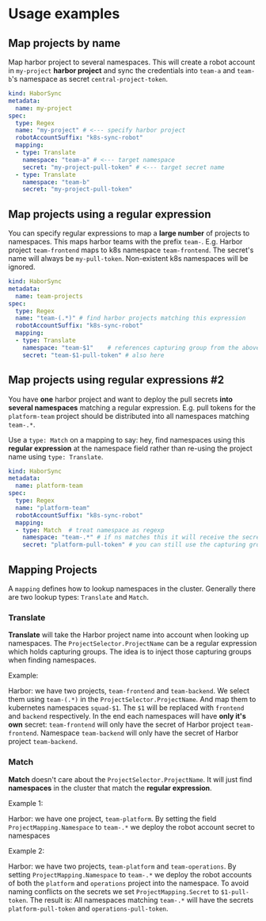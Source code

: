 # Usage examples

## Map projects by name

Map harbor project to several namespaces. This will create a robot account in `my-project` **harbor project** and sync the credentials into `team-a` and `team-b`'s namespace as secret `central-project-token`.

```yml
kind: HaborSync
metadata:
  name: my-project
spec:
  type: Regex
  name: "my-project" # <--- specify harbor project
  robotAccountSuffix: "k8s-sync-robot"
  mapping:
  - type: Translate
    namespace: "team-a" # <--- target namespace
    secret: "my-project-pull-token" # <--- target secret name
  - type: Translate
    namespace: "team-b"
    secret: "my-project-pull-token"
```



## Map projects using a regular expression

You can specify regular expressions to map a **large number** of projects to namespaces. This maps harbor teams with the prefix `team-`. E.g. Harbor project `team-frontend` maps to k8s namespace `team-frontend`. The secret's name will always be `my-pull-token`. Non-existent k8s namespaces will be ignored.

```yaml
kind: HaborSync
metadata:
  name: team-projects
spec:
  type: Regex
  name: "team-(.*)" # find harbor projects matching this expression
  robotAccountSuffix: "k8s-sync-robot"
  mapping:
  - type: Translate
    namespace: "team-$1"    # references capturing group from the above projectSelector.name
    secret: "team-$1-pull-token" # also here
```



## Map projects using regular expressions #2

You have **one** harbor project and want to deploy the pull secrets **into several namespaces** matching a regular expression. E.g. pull tokens for the `platform-team` project should be distributed into all namespaces matching `team-.*`.

Use a `type: Match` on a mapping to say: hey, find namespaces using this **regular expression** at the namespace field rather than re-using the project name using `type: Translate`.


```yaml
kind: HaborSync
metadata:
  name: platform-team
spec:
  type: Regex
  name: "platform-team"
  robotAccountSuffix: "k8s-sync-robot"
  mapping:
  - type: Match  # treat namespace as regexp
    namespace: "team-.*" # if ns matches this it will receive the secret
    secret: "platform-pull-token" # you can still use the capturing group from projectSelector.Name here
```

## Mapping Projects

A `mapping` defines how to lookup namespaces in the cluster. Generally there are two lookup types: `Translate` and `Match`.

### Translate
**Translate** will take the Harbor project name into account when looking up namespaces. The `ProjectSelector.ProjectName` can be a regular expression which holds capturing groups. The idea is to inject those capturing groups when finding namespaces.

Example:

Harbor: we have two projects, `team-frontend` and `team-backend`. We select them using `team-(.*)` in the `ProjectSelector.ProjectName`. And map them to kubernetes namespaces `squad-$1`. The `$1` will be replaced with `frontend` and `backend` respectively. In the end each namespaces will have **only it's own** secret: `team-frontend` will only have the secret of Harbor project `team-frontend`. Namespace `team-backend` will only have the secret of Harbor project `team-backend`.

### Match
**Match** doesn't care about the `ProjectSelector.ProjectName`. It will just find **namespaces** in the cluster that match the **regular expression**.

Example 1:

Harbor: we have one project, `team-platform`. By setting the field `ProjectMapping.Namespace` to `team-.*` we deploy the robot account secret to namespaces

Example 2:

Harbor: we have two projects, `team-platform` and `team-operations`. By setting `ProjectMapping.Namespace` to `team-.*` we deploy the robot accounts of both the `platform` and `operations` project into the namespace. To avoid naming conflicts on the secrets we set `ProjectMapping.Secret` to `$1-pull-token`. The result is: All namespaces matching `team-.*` will have the secrets `platform-pull-token` and `operations-pull-token`.
